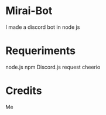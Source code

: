 # Mirai-Bot

I made a discord bot in node js

# Requeriments

node.js
    npm
    Discord.js
    request
    cheerio

# Credits

Me
